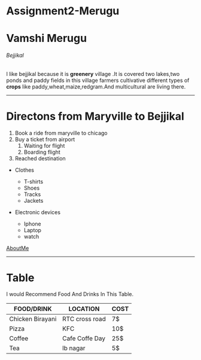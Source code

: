 # Assignment2-Merugu

# Vamshi Merugu

###### Bejjikal
I  like bejjikal because it is **greenery** village .It is covered  two lakes,two ponds and paddy fields in this village farmers cultivative different types of **crops** like paddy,wheat,maize,redgram.And multicultural are living there.

---

#  Directons from Maryville to Bejjikal
1. Book a ride  from maryville to chicago 
2. Buy a ticket from airport
    1. Waiting for flight
    2. Boarding flight      
3. Reached destination

*  Clothes
    * T-shirts
    * Shoes
    * Tracks
    * Jackets

* Electronic devices
    * Iphone
    * Laptop
    * watch

[AboutMe](https://github.com/vamshimerugu22/Assignment2-Merugu/blob/main/AboutMe.md)

---

# Table

I  would Recommend Food And Drinks In This Table.

|     FOOD/DRINK    |       LOCATION     |      COST     |    
|           ---                   |           ---                 |       ---          |
|    Chicken Birayani  |     RTC cross road  |       7$          |
|     Pizza                    |       KFC                 |       10$         |
|     Coffee                  |   Cafe Coffe Day    |      25$         |
|     Tea                       |     lb nagar              |       5$          |
